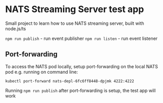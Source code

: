 # NATS Streaming Server test app

Small project to learn how to use NATS streaming server, built with node.js/ts

`npm run publish` - run event publisher
`npm run listen` - run event listener

## Port-forwarding

To access the NATS pod locally, setup  port-forwarding on the local NATS pod e.g. running on command line:

```
kubectl port-forward nats-depl-6fc6ff8448-dpjmk 4222:4222
```

Running `npm run publish` after port-forwarding is setup, the test app will work
